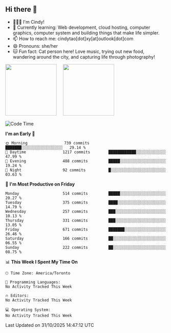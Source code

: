 ## Hi there 👋

<!--
**xinyue296/xinyue296** is a ✨ _special_ ✨ repository because its `README.md` (this file) appears on your GitHub profile.

Here are some ideas to get you started:

- 🔭 I’m currently working on ...
- 🌱 I’m currently learning ...
- 👯 I’m looking to collaborate on ...
- 🤔 I’m looking for help with ...
- 💬 Ask me about ...
- 📫 How to reach me: ...
- 😄 Pronouns: ...
- ⚡ Fun fact: ...
-->
- 👩🏻‍💻 I'm Cindy!
- 🌱 Currently learning: Web development, cloud hosting, computer graphics, computer system and building things that make life simpler.
- 📫 How to reach me: cindytao[dot]xy[at]outlook[dot]com
- 😄 Pronouns: she/her
- 🐱 Fun fact: Cat person here! Love music, trying out new food, wandering around the city, and capturing life through photography!

<!--Github Status: start-->
<div align="left">
  <img height="160em" src="https://github-readme-stats-topaz-two-25.vercel.app/api?username=xinyue296&theme=react&show_icons=true&count_private=true&include_orgs=true&hide=contribs,issues" />
    &nbsp;&nbsp;&nbsp;
  <img height="160em" src="https://github-readme-stats-cindy-taos-projects.vercel.app/api/top-langs/?username=xinyue296&theme=react&count_private=true&include_orgs=true&layout=compact" />
</div>
<!-- Github Status: end-->

<!--START_SECTION:waka-->
![Code Time](http://img.shields.io/badge/Code%20Time-294%20hrs%2036%20mins-blue)

**I'm an Early 🐤** 

```text
🌞 Morning                739 commits         ███████░░░░░░░░░░░░░░░░░░   29.14 % 
🌆 Daytime                1217 commits        ████████████░░░░░░░░░░░░░   47.99 % 
🌃 Evening                488 commits         █████░░░░░░░░░░░░░░░░░░░░   19.24 % 
🌙 Night                  92 commits          █░░░░░░░░░░░░░░░░░░░░░░░░   03.63 % 
```
📅 **I'm Most Productive on Friday** 

```text
Monday                   514 commits         █████░░░░░░░░░░░░░░░░░░░░   20.27 % 
Tuesday                  375 commits         ████░░░░░░░░░░░░░░░░░░░░░   14.79 % 
Wednesday                257 commits         ███░░░░░░░░░░░░░░░░░░░░░░   10.13 % 
Thursday                 331 commits         ███░░░░░░░░░░░░░░░░░░░░░░   13.05 % 
Friday                   671 commits         ███████░░░░░░░░░░░░░░░░░░   26.46 % 
Saturday                 166 commits         ██░░░░░░░░░░░░░░░░░░░░░░░   06.55 % 
Sunday                   222 commits         ██░░░░░░░░░░░░░░░░░░░░░░░   08.75 % 
```


📊 **This Week I Spent My Time On** 

```text
🕑︎ Time Zone: America/Toronto

💬 Programming Languages: 
No Activity Tracked This Week

🔥 Editors: 
No Activity Tracked This Week

💻 Operating System: 
No Activity Tracked This Week
```


 Last Updated on 31/10/2025 14:47:12 UTC
<!--END_SECTION:waka-->
